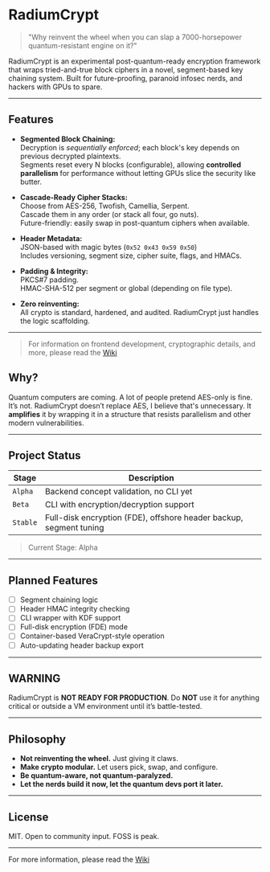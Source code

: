 # RadiumCrypt

> "Why reinvent the wheel when you can slap a 7000-horsepower quantum-resistant engine on it?"

RadiumCrypt is an experimental post-quantum-ready encryption framework that wraps tried-and-true block ciphers in a novel, segment-based key chaining system. Built for future-proofing, paranoid infosec nerds, and hackers with GPUs to spare.

---

## Features

- **Segmented Block Chaining:**  
  Decryption is *sequentially enforced*; each block's key depends on previous decrypted plaintexts.  
  Segments reset every N blocks (configurable), allowing **controlled parallelism** for performance without letting GPUs slice the security like butter.

- **Cascade-Ready Cipher Stacks:**  
  Choose from AES-256, Twofish, Camellia, Serpent.  
  Cascade them in any order (or stack all four, go nuts).  
  Future-friendly: easily swap in post-quantum ciphers when available.

- **Header Metadata:**  
  JSON-based with magic bytes (`0x52 0x43 0x59 0x50`)  
  Includes versioning, segment size, cipher suite, flags, and HMACs.

- **Padding & Integrity:**  
  PKCS#7 padding.  
  HMAC-SHA-512 per segment or global (depending on file type).

- **Zero reinventing:**  
  All crypto is standard, hardened, and audited. RadiumCrypt just handles the logic scaffolding.

---
> For information on frontend development, cryptographic details, and more, please read the [Wiki](Home)
## Why?

Quantum computers are coming. A lot of people pretend AES-only is fine. It’s not. RadiumCrypt doesn’t replace AES, I believe that's unnecessary. It **amplifies** it by wrapping it in a structure that resists parallelism and other modern vulnerabilities.

---

## Project Status

| Stage        | Description                                   |
|--------------|-----------------------------------------------|
| `Alpha`      | Backend concept validation, no CLI yet        |
| `Beta`       | CLI with encryption/decryption support        |
| `Stable`     | Full-disk encryption (FDE), offshore header backup, segment tuning |

> Current Stage: Alpha

---

## Planned Features

- [ ] Segment chaining logic  
- [ ] Header HMAC integrity checking  
- [ ] CLI wrapper with KDF support  
- [ ] Full-disk encryption (FDE) mode  
- [ ] Container-based VeraCrypt-style operation  
- [ ] Auto-updating header backup export  

---

## WARNING

RadiumCrypt is **NOT READY FOR PRODUCTION**. Do **NOT** use it for anything critical or outside a VM environment until it’s battle-tested.

---

## Philosophy

- **Not reinventing the wheel.** Just giving it claws.  
- **Make crypto modular.** Let users pick, swap, and configure.  
- **Be quantum-aware, not quantum-paralyzed.**  
- **Let the nerds build it now, let the quantum devs port it later.**

---
## License

MIT. Open to community input. FOSS is peak.

---

For more information, please read the [Wiki](../../wiki)
